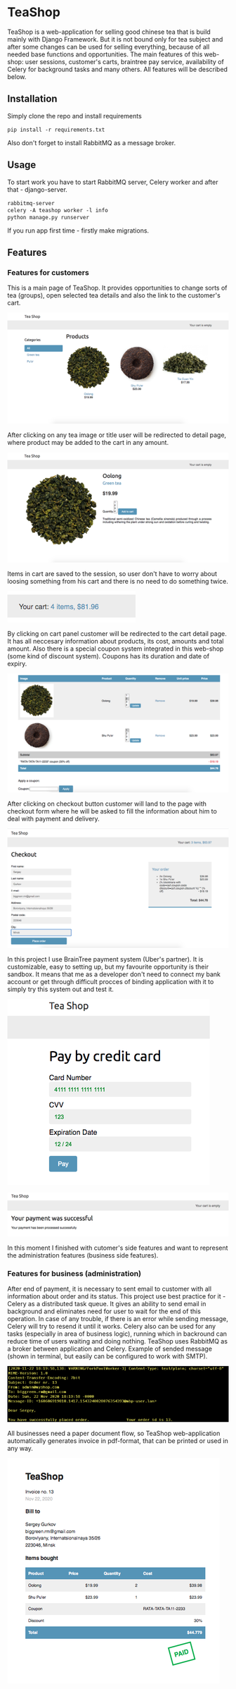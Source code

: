 # TeaShop

TeaShop is a web-application for selling good chinese tea that is build mainly with Django Framework. But it is not bound only for tea subject and after some changes can
be used for selling everything, because of all needed base functions and opportunities. The main features of this web-shop: user sessions, customer's carts,
braintree pay service, availability of Celery for background tasks and many others. All features will be described below.

## Installation

Simply clone the repo and install requirements
```
pip install -r requirements.txt
```
Also don't forget to install RabbitMQ as a message broker.

## Usage

To start work you have to start RabbitMQ server, Celery worker and after that - django-server.

```
rabbitmq-server
celery -A teashop worker -l info
python manage.py runserver
```
If you run app first time - firstly make migrations.

## Features
### Features for customers

This is a main page of TeaShop. It provides opportunities to change sorts of tea (groups), open selected tea details and also the link to the customer's cart.

![Alt text](https://github.com/biggreenrm/TeaShop/blob/master/readme_screenshots/main_screen.png)


After clicking on any tea image or title user will be redirected to detail page, where product may be added to the cart in any amount.

![Alt text](https://github.com/biggreenrm/TeaShop/blob/master/readme_screenshots/product_details.png)


Items in cart are saved to the session, so user don't have to worry about loosing something from his cart and there is no need to do something twice.

![Alt text](https://github.com/biggreenrm/TeaShop/blob/master/readme_screenshots/cart_panel.png)


By clicking on cart panel customer will be redirected to the cart detail page. It has all neccesary information about products, its cost, amounts and total amount.
Also there is a special coupon system integrated in this web-shop (some kind of discount system). Coupons has its duration and date of expiry.

![Alt text](https://github.com/biggreenrm/TeaShop/blob/master/readme_screenshots/cart_details.png)


After clicking on checkout button customer will land to the page with checkout form where he will be asked to fill the information about him to deal with payment and delivery.

![Alt text](https://github.com/biggreenrm/TeaShop/blob/master/readme_screenshots/Checkout.png)


In this project I use BrainTree payment system (Uber's partner). It is customizable, easy to setting up, but my favourite opportunity is their sandbox. It means that me as a developer don't need to connect my bank account or get through difficult procces of binding application with it to simply try this system out and test it.

![Alt text](https://github.com/biggreenrm/TeaShop/blob/master/readme_screenshots/payment_braintree.png)

![Alt text](https://github.com/biggreenrm/TeaShop/blob/master/readme_screenshots/result.png)


In this moment I finished with cutomer's side features and want to represent the administration features (business side features).

### Features for business (administration)

After end of payment, it is necessary to sent email to customer with all information about order and its status. This project use best practice for it - Celery as a distributed task queue. It gives an ability to send email in background and eliminates need for user to wait for the end of this operation. In case of any trouble, if there is an error while sending message, Celery will try to resend it until it works. Celery also can be used for any tasks (especially in area of business logic), running which in backround can reduce time of users waiting and doing nothing. 
TeaShop uses RabbitMQ as a broker between application and Celery.
Example of sended message (shown in terminal, but easily can be configured to work with SMTP).

![Alt text](https://github.com/biggreenrm/TeaShop/blob/master/readme_screenshots/celery_worker.png)


All businesses need a paper document flow, so TeaShop web-application automatically generates invoice in pdf-format, that can be printed or used in any way. 

![Alt text](https://github.com/biggreenrm/TeaShop/blob/master/readme_screenshots/invoice.png)
